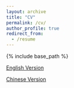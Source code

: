 ```yaml
---
layout: archive
title: "CV"
permalink: /cv/
author_profile: true
redirect_from:
  - /resume
---
```


{% include base_path %}

[English Version](http://qianruhuang.github.io/files/Resume_E.pages)

[Chinese Version](http://qianruhuang.github.io/files/Resume_C.pages)

